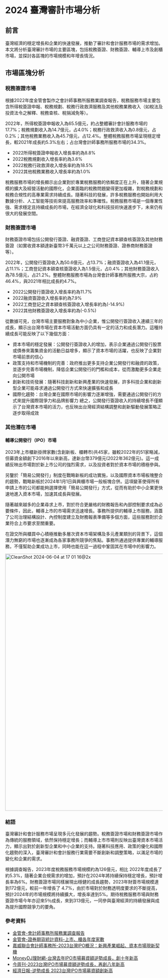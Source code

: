# 2024 臺灣審計市場分析

## 前言

臺灣經濟的穩定增長和企業的快速發展，推動了審計和會計服務市場的需求增加。本文將分析臺灣審計市場的主要區塊，包括稅務簽證、財務簽證、輔導上市及創櫃市場，並探討各區塊的市場規模和年增長情況。

## 市場區塊分析

### 稅務簽證市場

根據2022年度金管會製作之會計師事務所服務業調查報告，稅務服務市場主要包含所得稅簽證申報、稅務規劃、稅務行政救濟服務及其他稅務業務收入（如稅法及投資法令之解釋、稅務查核、稅捐減免等）。

2022年，所得稅簽證申報收入為65.5億元，約占整體審計會計服務市場的17.7%；稅務規劃收入為14.7億元，占4.0%；稅務行政救濟收入為0.8億元，占0.2%；其他稅務業務收入為45.7億元，占12.4%。整體稅務服務市場呈現穩定增長，較2021年成長約5.3%左右；占台灣會計師事務所服務市場的34.3%。
- 2022所得稅簽證申報收入增長率約為8.8%
- 2022稅務規劃收入增長率約為3.6%
- 2022稅務行政救濟收入增長率約為18.5%
- 2022其他稅務業務收入增長率約為1.0%

稅務服務市場的增長顯示出企業對於專業稅務服務的依賴度正在上升，隨著企業規模的擴大及經營活動的國際化，企業面臨的稅務問題變得更加複雜，對稅務規劃和稅務合規性的高專業需求持續成長。隨著科技的發展，許多稅務服務也開始利用大數據分析、人工智能等技術來提高服務效率和準確性。稅務服務市場是一個專業性強、需求穩定且持續成長的市場，在經濟全球化和科技技術快速進步下，未來仍有很大的發展空間。

### 財務簽證市場

財務簽證市場包括公開發行簽證、融資簽證、工商登記資本額查核簽證及其他財務簽證（如實收資本額達新臺幣3千萬元以上之公司財務簽證、證券商財務簽證等）。

2022年，公開發行簽證收入為50.6億元，占13.7%；融資簽證收入為41.1億元，占11.1%；工商登記資本額查核簽證收入為1.5億元，占0.4%；其他財務簽證收入為78.5億元，占21.2%。整體財務服務市場為台灣會計師事務所服務大宗，占約46.4%，與2021年相比成長約4.7%。
- 2022公開發行簽證收入增長率約為11.7%
- 2022融資簽證收入增長率約為7.9%
- 2022工商登記之資本額查核簽證收入增長率約為(-14.9%)
- 2022其他財務簽證收入增長率約為(-0.5%)

從數據可見，台灣市場主要服務對象為中小企業，惟公開發行簽證收入連續三年的成長，顯示出台灣市場在資本市場活動方面仍具有一定的活力和成長潛力。這種持續成長可能反映了以下幾個方面：
- 資本市場的穩定發展：公開發行簽證收入的增加，表示企業通過公開發行股票或債券來籌集資金的活動日益增多，顯示了資本市場的活躍，也反映了企業對市場前景的信心
- 政策支持和市場機制的完善：政府推出更多支持企業公開發行和融資的政策，並逐步完善市場機制，降低企業公開發行的門檻和成本，從而激勵更多企業走向公開市場
- 創新和技術發展：隨著科技創新和新興產業的快速發展，許多科技企業和創新型企業可能尋求通過公開發行方式來快速擴張和成長
- 國際化趨勢：台灣企業在國際市場的影響力逐漸增強，需要通過公開發行的方式來提升國際競爭力和品牌影響力
總之，公開發行簽證收入的持續增長不僅顯示了台灣資本市場的活力，也反映出台灣經濟結構調整和創新驅動發展策略正逐步取得成效

### 其他潛在市場
#### 輔導公開發行（IPO）市場

2023年上市櫃新掛牌家數(含創新板、櫃轉市)共45家，雖較2022年的51家略減，但募資金額創下2016年以來新高，達新台幣379億元(2022年362億元)。這一成績反映出市場對於新上市公司的強烈需求，以及投資者對於資本市場的積極參與。

另鑒於「簡易公開發行」制度在戰略新板的成功實施，以及國際資本市場板塊整合的趨勢，戰略新板於2024年1月1日與興櫃市場一般板塊合併。這項變革使得所有申請上市的公司都能夠選擇使用「簡易公開發行」方式，從而有助於中小企業更快速地進入資本市場，加速其成長與發展。

隨著越來越多的企業尋求上市，對於符合更嚴格的財務報告和內部控制要求成為必要條件，因此，輔導上市的市場需求迅速增長。事務所提供的輔導上市服務，涵蓋了公司治理結構設計、內控制度建立及財務報表準備等多個方面，這些服務對於企業符合上市要求至關重要。

在證交所與櫃買中心積極推動多層次資本市場架構及多元產業類別的背景下，這個潛力無窮的市場也逐漸成為各家事務所競爭的焦點。事務所通過提供專業的輔導服務，不僅幫助企業成功上市，同時也能在這一過程中鞏固其在市場中的影響力。

<img width="823" alt="CleanShot 2024-06-04 at 17 01 16@2x" src="https://github.com/CAFECA-IO/KnowledgeManagement/assets/73210852/2ff406f6-8881-4c8a-a2b8-b74f435741c5">

### 結語
臺灣審計和會計服務市場呈現多元化發展的趨勢。稅務簽證市場和財務簽證市場作為傳統的服務領域，依然保持穩定增長；而輔導上市市場則反映出臺灣資本市場活力，顯示出對於創新型企業和中小企業的支持。隨著科技應用、政策的優化和國際化趨勢的深入，臺灣審計和會計服務行業需要不斷創新和調整策略，以滿足市場的變化和企業的需求。

根據調查報告，2023年度稅務服務市場規模約為126億元，相比 2022年度成長了約5.3%，隨著企業合規需求的增加，預計在2024年將持續保持穩定增長，預計增長率為6%。財務簽證市場同樣展現出穩健的成長趨勢，2023年財簽市場規模達到172億元，較前一年增長了 4.7%，由於市場對於財務透明度要求的不斷提高，預計2024年的市場規模將持續擴大，增長率達到5%。期待稅務服務市場與財務簽證市場今年亦迎來5％成長，來到313億元，一同參與臺灣經濟的持續發展與成為提升國際競爭力的要角。

### 參考資料
- [金管會-會計師事務所服務業調查報告](https://www.fsc.gov.tw/uploaddowndoc?file=accountant/202312251123190.pdf&filedisplay=111%E5%B9%B4%E5%BA%A6%E6%9C%83%E8%A8%88%E5%B8%AB%E4%BA%8B%E5%8B%99%E6%89%80%E6%9C%8D%E5%8B%99%E6%A5%AD%E8%AA%BF%E6%9F%A5%E5%A0%B1%E5%91%8A-%E5%85%AC%E5%91%8A%E7%89%88.pdf&flag=doc)
- [金管會-證券期貨統計資料-上市、櫃各年度家數](https://www.sfb.gov.tw/ch/home.jsp?id=1010&parentpath=0%2C4%2C109)
- [嘉威聯合會計師事務所-2023台灣IPO概況：新興產業崛起、資本市場現新契機](https://www.jwcpas.com.tw/publicationsBook3-show2.php?book3p_id=534)
- [MoneyDJ理財網-台灣去年IPO市場募資額逆勢成長，創十年新高](https://www.moneydj.com/kmdj/news/newsviewer.aspx?a=a53a4f48-f52d-499c-84f1-d912b1dd3bc0)
- [今周刊-2023台灣IPO市場募資額逆勢成長，再創八年新高](https://esg.businesstoday.com.tw/article/category/180689/post/202401020017)
- [經濟日報-逆勢成長 2023台灣IPO市場募資額創新高](https://money.udn.com/money/story/5612/7681011)

